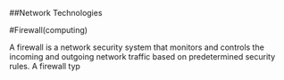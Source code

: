 ##Network Technologies

#Firewall(computing)

A firewall is a network security system that monitors and controls the incoming and outgoing network traffic based on predetermined security rules. A firewall typ